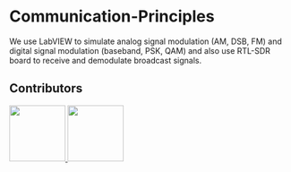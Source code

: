 # Communication-Principles

We use LabVIEW to simulate analog signal modulation (AM, DSB, FM) and digital signal modulation (baseband, PSK, QAM) and also use RTL-SDR board to receive and demodulate broadcast signals.

## Contributors


<a href="https://github.com/Wendy-Ying">
  <img src="https://avatars.githubusercontent.com/u/143325815?v=4" width="100" />
</a>

<a href="https://github.com/VivianChencwy">
  <img src="https://avatars.githubusercontent.com/u/128114805?v=4"  width="100"/>
</a>
